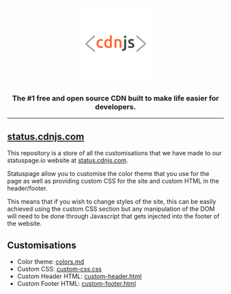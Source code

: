 <h1 align="center">
    <a href="https://cdnjs.com"><img src="https://raw.githubusercontent.com/cdnjs/brand/master/logo/standard/dark-512.png" width="175px" alt="< cdnjs >"></a>
</h1>
 
<h3 align="center">The #1 free and open source CDN built to make life easier for developers.</h3>

---

## [status.cdnjs.com](https://status.cdnjs.com)

This repository is a store of all the customisations that we have made to our statuspage.io website at
[status.cdnjs.com](https://status.cdnjs.com).

Statuspage allow you to customise the color theme that you use for the page as well as providing custom CSS for the site
and custom HTML in the header/footer.

This means that if you wish to change styles of the site, this can be easily achieved using the custom CSS section but
any manipulation of the DOM will need to be done through Javascript that gets injected into the footer of the website.

## Customisations

 - Color theme: [colors.md](colors.md)
 - Custom CSS: [custom-css.css](custom-css.css)
 - Custom Header HTML: [custom-header.html](custom-header.html)
 - Custom Footer HTML: [custom-footer.html](custom-footer.html)
